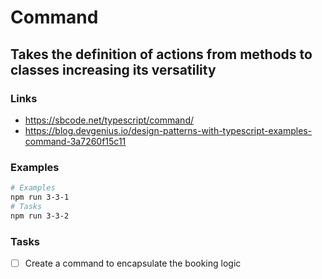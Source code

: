 # Command

## Takes the definition of actions from methods to classes increasing its versatility

### Links

- https://sbcode.net/typescript/command/
- https://blog.devgenius.io/design-patterns-with-typescript-examples-command-3a7260f15c11

### Examples

```bash
# Examples
npm run 3-3-1
# Tasks
npm run 3-3-2
```

### Tasks

- [ ] Create a command to encapsulate the booking logic
